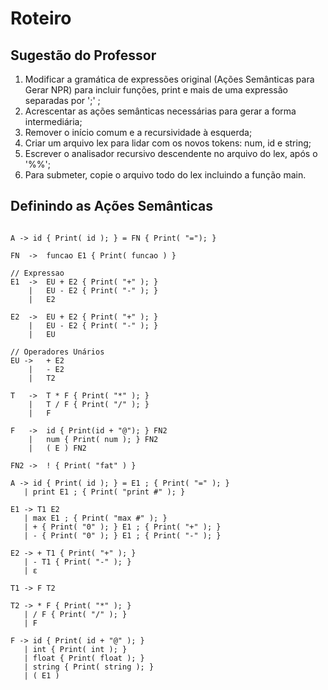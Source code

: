 # Roteiro

## Sugestão do Professor

1. Modificar a gramática de expressões original (Ações Semânticas para Gerar NPR) para incluir funções, print e mais de uma expressão separadas por ';' ;
2. Acrescentar as ações semânticas necessárias para gerar a forma intermediária;
3. Remover o início comum e a recursividade à esquerda;
4. Criar um arquivo lex para lidar com os novos tokens: num, id e string;
5. Escrever o analisador recursivo descendente no arquivo do lex, após o '%%';
6. Para submeter, copie o arquivo todo do lex incluindo a função main.

## Definindo as Ações Semânticas

```

A -> id { Print( id ); } = FN { Print( "="); }

FN  ->  funcao E1 { Print( funcao ) }

// Expressao
E1  ->  EU + E2 { Print( "+" ); }
    |   EU - E2 { Print( "-" ); }
    |   E2

E2  ->  EU + E2 { Print( "+" ); }
    |   EU - E2 { Print( "-" ); }
    |   EU

// Operadores Unários
EU ->   + E2
    |   - E2
    |   T2

T   ->  T * F { Print( "*" ); }
    |   T / F { Print( "/" ); }
    |   F

F   ->  id { Print(id + "@"); } FN2
    |   num { Print( num ); } FN2
    |   ( E ) FN2

FN2 ->  ! { Print( "fat" ) }

```

```
A -> id { Print( id ); } = E1 ; { Print( "=" ); }
   | print E1 ; { Print( "print #" ); }
   
E1 -> T1 E2
   | max E1 ; { Print( "max #" ); }
   | + { Print( "0" ); } E1 ; { Print( "+" ); }
   | - { Print( "0" ); } E1 ; { Print( "-" ); }

E2 -> + T1 { Print( "+" ); }
   | - T1 { Print( "-" ); }
   | ε

T1 -> F T2

T2 -> * F { Print( "*" ); }
   | / F { Print( "/" ); }
   | F

F -> id { Print( id + "@" ); }
   | int { Print( int ); }
   | float { Print( float ); }
   | string { Print( string ); }
   | ( E1 )
```
